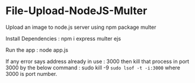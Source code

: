 # File-Upload-NodeJS-Multer
Upload an image to node.js server using npm package multer

Install Dependencies :
npm i express multer ejs

Run the app :
node app.js

If any error says address already in use : 3000 then kill that process in port 3000 by the below command : 
sudo kill -9 `sudo lsof -t -i:3000` 
where 3000 is port number.
